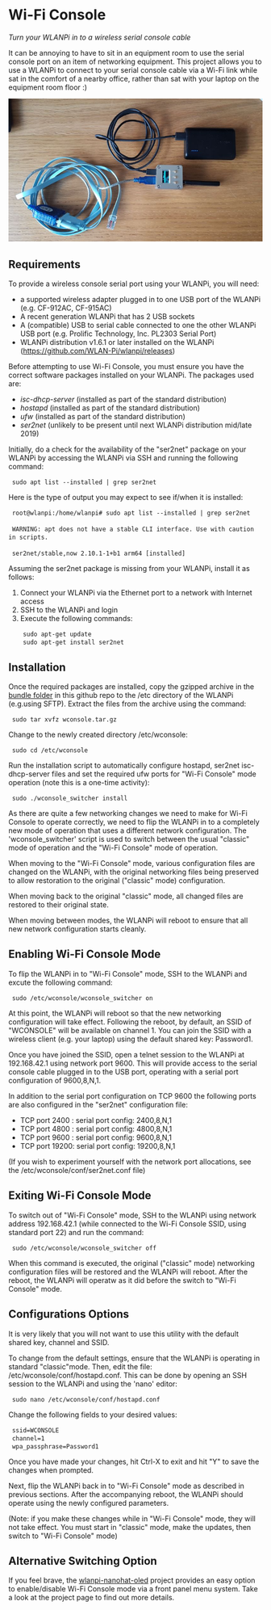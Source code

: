 # Wi-Fi Console
*Turn your WLANPi in to a wireless serial console cable*

It can be annoying to have to sit in an equipment room to use the serial console port on an item of networking equipment. This project allows you to use a WLANPi to connect to your serial console cable via a Wi-Fi link while sat in the comfort of a nearby office, rather than sat with your laptop on the equipment room floor :) 

![WLANPi wconsole demo](https://github.com/WLAN-Pi/wconsole/blob/master/images/wlanpi_console.jpg)

## Requirements

To provide a wireless console serial port using your WLANPi, you will need:

 - a supported wireless adapter plugged in to one USB port of the WLANPi (e.g. CF-912AC, CF-915AC)
 - A recent generation WLANPi that has 2 USB sockets
 - A (compatible) USB to serial cable connected to one the other WLANPi USB port (e.g. Prolific Technology, Inc. PL2303 Serial Port)
 - WLANPi distribution v1.6.1 or later installed on the WLANPi (https://github.com/WLAN-Pi/wlanpi/releases)

Before attempting to use Wi-Fi Console, you must ensure you have the correct software packages installed on your WLANPi. The packages used are:

 - *isc-dhcp-server* (installed as part of the standard distribution)
 - *hostapd* (installed as part of the standard distribution)
 - *ufw*  (installed as part of the standard distribution)
 - *ser2net* (unlikely to be present until next WLANPi distribution mid/late 2019)

Initially, do a check for the availability of the "ser2net" package on your WLANPi by accessing the WLANPi via SSH and running the following command: 

```
 sudo apt list --installed | grep ser2net
```
Here is the type of output you may expect to see if/when it is installed:

```
 root@wlanpi:/home/wlanpi# sudo apt list --installed | grep ser2net

 WARNING: apt does not have a stable CLI interface. Use with caution in scripts.

 ser2net/stable,now 2.10.1-1+b1 arm64 [installed]
```

Assuming the ser2net package is missing from your WLANPi, install it as follows:

1. Connect your WLANPi via the Ethernet port to a network with Internet access
2. SSH to the WLANPi and login
3. Execute the following commands:

```
    sudo apt-get update
    sudo apt-get install ser2net
```

## Installation

Once the required packages are installed, copy the gzipped archive in the [bundle folder](https://github.com/WLAN-Pi/wconsole/tree/master/bundle) in this github repo to the /etc directory of the WLANPi (e.g.using SFTP). Extract the files from the archive using the command:

```
 sudo tar xvfz wconsole.tar.gz
```

Change to the newly created directory /etc/wconsole:

```
 sudo cd /etc/wconsole
```

Run the installation script to automatically configure hostapd, ser2net isc-dhcp-server files and set the required ufw ports for "Wi-Fi Console" mode operation (note this is a one-time activity):

```
 sudo ./wconsole_switcher install
```

As there are quite a few networking changes we need to make for Wi-Fi Console to operate correctly, we need to flip the WLANPi in to a completely new mode of operation that uses a different network configuration. The 'wconsole_switcher' script is used to switch between the usual "classic" mode of operation and the "Wi-Fi Console" mode of operation. 

When moving to the "Wi-Fi Console" mode, various configuration files are changed on the WLANPi, with the original networking files being preserved to allow restoration to the original ("classic" mode) configuration. 

When moving back to the original "classic" mode, all changed files are restored to their original state. 

When moving between modes, the WLANPi will reboot to ensure that all new network configuration starts cleanly. 

## Enabling Wi-Fi Console Mode

To flip the WLANPi in to "Wi-Fi Console" mode, SSH to the WLANPi and excute the following command:

```
 sudo /etc/wconsole/wconsole_switcher on
```

At this point, the WLANPi will reboot so that the new networking configuration will take effect. Following the reboot, by default, an SSID of "WCONSOLE" will be available on channel 1. You can join the SSID with a wireless client (e.g. your laptop) using the default shared key: Password1.

Once you have joined the SSID, open a telnet session to the WLANPi at 192.168.42.1 using network port 9600. This will provide access to the serial console cable plugged in to the USB port, operating with a serial port configuration of 9600,8,N,1.

In addition to the serial port configuration on TCP 9600 the following ports are also configured in the "ser2net" configuration file:

 - TCP port 2400 : serial port config: 2400,8,N,1
 - TCP port 4800 : serial port config: 4800,8,N,1
 - TCP port 9600 : serial port config: 9600,8,N,1
 - TCP port 19200: serial port config: 19200,8,N,1

(If you wish to experiment yourself with the network port allocations, see the /etc/wconsole/conf/ser2net.conf file)

## Exiting Wi-Fi Console Mode

To switch out of "Wi-Fi Console" mode, SSH to the WLANPi using network address 192.168.42.1 (while connected to the Wi-Fi Console SSID, using standard port 22) and run the command: 

```
 sudo /etc/wconsole/wconsole_switcher off
```

When this command is executed, the original ("classic" mode) networking configuration files will be restored and the WLANPi will reboot. After the reboot, the WLANPi will operatw as it did before the switch to "Wi-Fi Console" mode.

## Configurations Options

It is very likely that you will not want to use this utility with the default shared key, channel and SSID. 

To change from the default settings, ensure that the WLANPi is operating in standard "classic"mode. Then, edit the file: /etc/wconsole/conf/hostapd.conf. This can be done by opening an SSH session to the WLANPi and using the 'nano' editor:

```
 sudo nano /etc/wconsole/conf/hostapd.conf
```

Change the following fields to your desired values:

```
 ssid=WCONSOLE
 channel=1
 wpa_passphrase=Password1
```

Once you have made your changes, hit Ctrl-X to exit and hit "Y" to save the changes when prompted.

Next, flip the WLANPi back in to "Wi-Fi Console" mode as described in previous sections. After the accompanying reboot, the WLANPi should operate using the newly configured parameters.

(Note: if you make these changes while in "Wi-Fi Console" mode, they will not take effect. You must start in "classic" mode, make the updates, then switch to "Wi-Fi Console" mode)

## Alternative Switching Option

If you feel brave, the [wlanpi-nanohat-oled](https://github.com/WLAN-Pi/wlanpi-nanohat-oled) project provides an easy option to enable/disable Wi-Fi Console mode via a front panel menu system. Take a look at the project page to find out more details.
